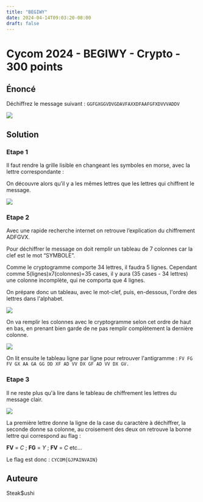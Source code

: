 ```yaml
---
title: "BEGIWY"
date: 2024-04-14T09:03:20-08:00
draft: false
---
```


# Cycom 2024 - BEGIWY - Crypto - 300 points

## Énoncé

Déchiffrez le message suivant : `GGFGXGGVDVGDAVFAXXDFAAFGFXDVVVADDV`

![](/images/2024/022/01.png)

## Solution

### Etape 1 

Il faut rendre la grille lisible en changeant les symboles en morse, avec la lettre correspondante :

On découvre alors qu’il y a les mêmes lettres que les lettres qui chiffrent le message.

![](/images/2024/022/02.png)

### Etape 2 

Avec une rapide recherche internet on retrouve l’explication du chiffrement ADFGVX.

Pour déchiffrer le message on doit remplir un tableau de 7 colonnes car la clef est le mot “SYMBOLE”. 

Comme le cryptogramme comporte 34 lettres, il faudra 5 lignes. Cependant comme 5(lignes)x7(colonnes)=35 cases, il y aura (35 cases - 34 lettres) une colonne incomplète, qui ne comporta que 4 lignes.

On prépare donc un tableau, avec le mot-clef, puis, en-dessous, l'ordre des lettres dans l'alphabet. 

![](/images/2024/022/03.png)

On va remplir les colonnes avec le cryptogramme selon cet ordre de haut en bas, en prenant bien garde de ne pas remplir complètement la dernière colonne.

![](/images/2024/022/04.png)

On lit ensuite le tableau ligne par ligne pour retrouver l'antigramme : `FV FG FV GX AA GA GG DD XF AD VV DX GF AD VV DX GV.`

### Etape 3 

Il ne reste plus qu'à lire dans le tableau de chiffrement les lettres du message clair.

![](/images/2024/022/05.png)

La première lettre donne la ligne de la case du caractère à déchiffrer, la seconde donne sa colonne, au croisement des deux on retrouve la bonne lettre qui correspond au flag :

**FV** = *C* ; **FG** = *Y* ; **FV** = *C* etc… 

Le flag est donc : `CYCOM{GJPAINVAIN}`

## Auteure

Steak$ushi